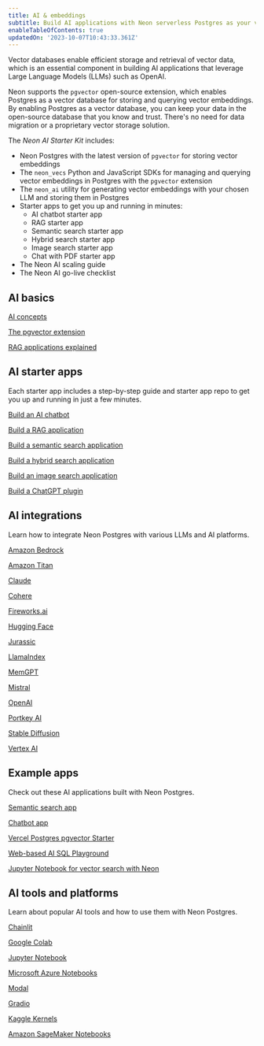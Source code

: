```yaml
---
title: AI & embeddings
subtitle: Build AI applications with Neon serverless Postgres as your vector database
enableTableOfContents: true
updatedOn: '2023-10-07T10:43:33.361Z'
---
```


Vector databases enable efficient storage and retrieval of vector data, which is an essential component in building AI applications that leverage Large Language Models (LLMs) such as OpenAI.

Neon supports the `pgvector` open-source extension, which enables Postgres as a vector database for storing and querying vector embeddings. By enabling Postgres as a vector database, you can keep your data in the open-source database that you know and trust. There's no need for data migration or a proprietary vector storage solution.

<CTA title="Neon AI Starter Kit" description="Get a headstart on your AI app with the Neon AI Starter Kit. Tools, starter apps, and step-by-step instructions to get you up and running in minutes." buttonText="Sign Up" buttonUrl="https://console.neon.tech/signup" />

The _Neon AI Starter Kit_ includes:

- Neon Postgres with the latest version of `pgvector` for storing vector embeddings
- The `neon_vecs` Python and JavaScript SDKs for managing and querying vector embeddings in Postgres with the `pgvector` extension
- The `neon_ai` utility for generating vector embeddings with your chosen LLM and storing them in Postgres
- Starter apps to get you up and running in minutes:
  - AI chatbot starter app
  - RAG starter app
  - Semantic search starter app
  - Hybrid search starter app
  - Image search starter app
  - Chat with PDF starter app
- The Neon AI scaling guide
- The Neon AI go-live checklist

## AI basics

<DetailIconCards>
<a href="/docs/ai/ai-concepts" description="The basics of building AI applications with Postgres" icon="openai">AI concepts</a>

<a href="/docs/extensions/pgvector" description="Learn about the pgvector Postgres extension" icon="openai">The pgvector extension</a>

<a href="/docs/ai/rag" description="What's Retrieval Augemented Generation (RAG) and how does it work?" icon="openai">RAG applications explained</a>
</DetailIconCards>

## AI starter apps

Each starter app includes a step-by-step guide and starter app repo to get you up and running in just a few minutes.

<DetailIconCards>

<a href="/docs/ai/tbd" description="Learn how to build an AI chatbot for your documentation" icon="openai">Build an AI chatbot</a>

<a href="/docs/ai/tbd" description="Learn how to build a Retrival Augmented Generative (RAG) application" icon="openai">Build a RAG application</a>

<a href="/docs/ai/tbd" description="Learn how to build a semantic search application" icon="openai">Build a semantic search application</a>

<a href="/docs/ai/tbd" description="Learn how to build a hybrid search application" icon="openai">Build a hybrid search application</a>

<a href="/docs/ai/tbd" description="Learn how to build an image search application" icon="openai">Build an image search application</a>

<a href="/docs/ai/tbd" description="Learn how to build a ChatGPT plugin using Neon Postgres as your vector store" icon="openai">Build a ChatGPT plugin</a>

</DetailIconCards>

## AI integrations

Learn how to integrate Neon Postgres with various LLMs and AI platforms.

<DetailIconCards>

<a href="/docs/ai/tbd" description="Learn how to use Neon Postgres as a knowledge base for Amazon Bedrock" icon="openai">Amazon Bedrock</a>

<a href="/docs/ai/amazon-titan" description="Explore Amazon Titan's high-performing foundation models for various applications" icon="openai">Amazon Titan</a>

<a href="/docs/ai/tbd" description="Discover how to integrate Claude models for advanced language processing" icon="openai">Claude</a>

<a href="/docs/ai/tbd" description="Explore Cohere's versatile language models and their applications" icon="openai">Cohere</a>

<a href="/docs/ai/tbd" description="Learn about Fireworks.ai's innovative AI models for natural language and more" icon="openai">Fireworks.ai</a>

<a href="/docs/ai/tbd" description="Dive into Hugging Face's extensive collection of open-source models" icon="openai">Hugging Face</a>

<a href="/docs/ai/tbd" description="Understand how to leverage Jurassic models for large-scale NLP tasks" icon="openai">Jurassic</a>

<a href="/docs/ai/tbd" description="Utilize LlamaIndex models for efficient text processing and analysis" icon="openai">LlamaIndex</a>

<a href="/docs/ai/tbd" description="Implement MemGPT models to enhance memory and context in AI applications" icon="openai">MemGPT</a>

<a href="/docs/ai/tbd" description="Learn how Mistral models deliver top-notch performance in language tasks" icon="openai">Mistral</a>

<a href="/docs/ai/tbd" description="Discover OpenAI's models and their wide-ranging applications" icon="openai">OpenAI</a>

<a href="/docs/ai/tbd" description="Explore how Portkey AI simplifies AI integration across various applications" icon="openai">Portkey AI</a>

<a href="/docs/ai/tbd" description="Utilize Stable Diffusion models for generating realistic images from text" icon="openai">Stable Diffusion</a>

<a href="/docs/ai/tbd" description="Learn about Vertex AI's comprehensive tools for managing machine learning projects" icon="openai">Vertex AI</a>

</DetailIconCards>

## Example apps

Check out these AI applications built with Neon Postgres.

<DetailIconCards>

<a href="https://github.com/neondatabase/yc-idea-matcher" description="Build an AI-powered semantic search application" icon="github">Semantic search app</a>

<a href="https://github.com/neondatabase/ask-neon" description="Build an AI-powered chatbot with pgvector" icon="github">Chatbot app</a>

<a href="https://vercel.com/templates/next.js/postgres-pgvector" description="Enable vector similarity search with Vercel Postgres" icon="github">Vercel Postgres pgvector Starter</a>

<a href="https://github.com/neondatabase/postgres-ai-playground" description="Build an AI-enabled SQL playground for natural language queries" icon="github">Web-based AI SQL Playground</a>

<a href="https://github.com/neondatabase/neon-vector-search-openai-notebooks" description="Jupyter Notebook for vector search with Neon, pgvector, and OpenAI" icon="github">Jupyter Notebook for vector search with Neon</a>

</DetailIconCards>

## AI tools and platforms

Learn about popular AI tools and how to use them with Neon Postgres.

<DetailIconCards>

<a href="https://docs.chainlit.io/get-started/overview" description="An open-source Python package to build production ready Conversational AI" icon="openai">Chainlit</a>

<a href="https://colab.research.google.com/" description="A cloud-based environment to write and execute Python code, perfect for machine learning and data science tasks" icon="openai">Google Colab</a>

<a href="https://jupyter.org/" description="An open-source web application for creating and sharing documents that contain live code, equations, visualizations, and narrative text" icon="openai">Jupyter Notebook</a>

<a href="https://notebooks.azure.com/" description="A cloud-based Jupyter notebook service integrated with Azure machine learning services for creating, running, and sharing notebooks" icon="openai">Microsoft Azure Notebooks</a>

<a href="https://modal.com/" description="A serverless platform for running generative AI models, large-scale batch jobs, job queues, and much more" icon="openai">Modal</a>

<a href="https://www.gradio.app/" description="Build & share machine learning apps with anyone" icon="openai">Gradio</a>

<a href="https://www.kaggle.com/kernels" description="Hosted Jupyter notebooks provided by Kaggle, enabling data analysis and machine learning model building using Kaggle datasets" icon="openai">Kaggle Kernels</a>

<a href="https://aws.amazon.com/sagemaker/notebooks/" description="Managed Jupyter notebooks provided by AWS as part of the SageMaker suite, designed for building, training, and deploying machine learning models" icon="openai">Amazon SageMaker Notebooks</a>

</DetailIconCards>
